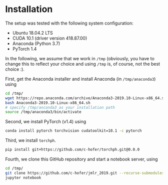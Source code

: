 Installation
============

The setup was tested with the following system configuration:

- Ubuntu 18.04.2 LTS
- CUDA 10.1 (driver version 418.87.00)
- Anaconda (Python 3.7)
- PyTorch 1.4

In the following, we assume that we work in `/tmp` (obviously, you have to
change this to reflect your choice and using `/tmp` is, of course, not
the best choice :).

First, get the Anaconda installer and install Anaconda (in `/tmp/anaconda3`)
using

```bash
cd /tmp/
wget https://repo.anaconda.com/archive/Anaconda3-2019.10-Linux-x86_64.sh
bash Anaconda3-2019.10-Linux-x86_64.sh
# specify /tmp/anconda3 as your installation path
source /tmp/anaconda3/bin/activate
```

Second, we install PyTorch (v1.4) using

```bash
conda install pytorch torchvision cudatoolkit=10.1 -c pytorch
```

Third, we install ``torchph``. 

```bash
pip install git+https://github.com/c-hofer/torchph.git@0.0.0
```

Fourth, we clone this GitHub repository and start a notebook server, using

```bash
cd /tmp/
git clone https://github.com/c-hofer/jmlr_2019.git --recurse-submodules
jupyter notebook
```